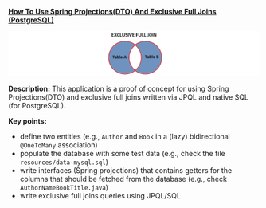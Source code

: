 **[How To Use Spring Projections(DTO) And Exclusive Full Joins (PostgreSQL)](https://github.com/andreipall/Spring-Boot-JPA/tree/master/HibernateSpringBootDtoViaFullOuterExcludingJoins)**

![](https://github.com/andreipall/Spring-Boot-JPA/blob/master/HibernateSpringBootDtoViaFullOuterExcludingJoins/DTO%20via%20exclusive%20full%20joins.png)

**Description:** This application is a proof of concept for using Spring Projections(DTO) and exclusive full joins written via JPQL and native SQL (for PostgreSQL).

**Key points:**
- define two entities (e.g., `Author` and `Book` in a (lazy) bidirectional `@OneToMany` association)
- populate the database with some test data (e.g., check the file `resources/data-mysql.sql`)
- write interfaces (Spring projections) that contains getters for the columns that should be fetched from the database (e.g., check `AuthorNameBookTitle.java`)
- write exclusive full joins queries using JPQL/SQL

